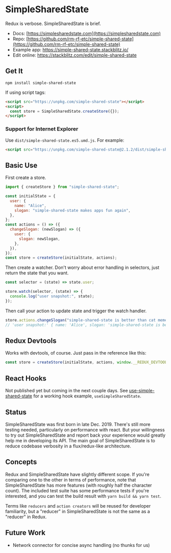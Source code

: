 # SimpleSharedState

Redux is verbose. SimpleSharedState is brief.

- Docs: [https://simplesharedstate.com](https://simplesharedstate.com)
- Repo: [https://github.com/rm-rf-etc/simple-shared-state](https://github.com/rm-rf-etc/simple-shared-state)
- Example app: https://simple-shared-state.stackblitz.io/
- Edit online: https://stackblitz.com/edit/simple-shared-state


## Get It

```
npm install simple-shared-state
```

If using script tags:
```html
<script src="https://unpkg.com/simple-shared-state"></script>
<script>
  const store = SimpleSharedState.createStore({});
</script>
```

### Support for Internet Explorer

Use `dist/simple-shared-state.es5.umd.js`. For example:
```html
<script src="https://unpkg.com/simple-shared-state@2.1.2/dist/simple-shared-state.es5.umd.js"></script>
```


## Basic Use

First create a store.
```javascript
import { createStore } from "simple-shared-state";

const initialState = {
  user: {
    name: "Alice",
    slogan: "simple-shared-state makes apps fun again",
  },
};
const actions = () => ({
  changeSlogan: (newSlogan) => ({
    user: {
      slogan: newSlogan,
    },
  }),
});
const store = createStore(initialState, actions);
```
Then create a watcher. Don't worry about error handling in selectors, just return
the state that you want.
```javascript
const selector = (state) => state.user;

store.watch(selector, (state) => {
  console.log("user snapshot:", state);
});
```
Then call your action to update state and trigger the watch handler.
```javascript
store.actions.changeSlogan("simple-shared-state is better than cat memes");
// 'user snapshot:' { name: 'Alice', slogan: 'simple-shared-state is better than cat memes' }
```


## Redux Devtools

Works with devtools, of course. Just pass in the reference like this:
```javascript
const store = createStore(initialState, actions, window.__REDUX_DEVTOOLS_EXTENSION__);
```


## React Hooks

Not published yet but coming in the next couple days. See [use-simple-shared-state](https://github.com/rm-rf-etc/simple-shared-state/blob/master/packages/use-simple-shared-state/index.js)
for a working hook example, `useSimpleSharedState`.


## Status

SimpleSharedState was first born in late Dec. 2019. There's still more testing needed, particularly on performance with react.
But your willingness to try out SimpleSharedState and report back your experience would greatly help me in developing its API.
The main goal of SimpleSharedState is to reduce codebase verbosity in a flux/redux-like architecture.


## Concepts

Redux and SimpleSharedState have slightly different scope. If you're comparing one to the other in terms of performance, note
that SimpleSharedState has more features (with roughly half the character count). The included test suite has some performance
tests if you're interested, and you can test the build result with `yarn build && yarn test`.

Terms like `reducers` and `action creators` will be reused for developer familiarity, but a "reducer" in SimpleSharedState is
not the same as a "reducer" in Redux.

## Future Work

- Network connector for concise async handling (no thunks for us)
